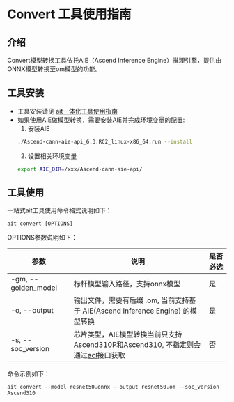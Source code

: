 # Convert 工具使用指南

## 介绍

Convert模型转换工具依托AIE（Ascend Inference Engine）推理引擎，提供由ONNX模型转换至om模型的功能。

## 工具安装

- 工具安装请见 [ait一体化工具使用指南](../../README.md)
- 如果使用AIE做模型转换，需要安装AIE并完成环境变量的配置:
  1. 安装AIE  
  ```bash
  ./Ascend-cann-aie-api_6.3.RC2_linux-x86_64.run --install
  ```
  2. 设置相关环境变量
  ```bash
  export AIE_DIR=/xxx/Ascend-cann-aie-api/
  ```


## 工具使用

一站式ait工具使用命令格式说明如下：

```shell
ait convert [OPTIONS]
```

OPTIONS参数说明如下：

| 参数                  | 说明                                                                                                                                                                                     | 是否必选 |
|---------------------|----------------------------------------------------------------------------------------------------------------------------------------------------------------------------------------| -------- |
| -gm, --golden_model | 标杆模型输入路径，支持onnx模型                                                                                                                                                                      | 是       |
| -o, --output        | 输出文件，需要有后缀 .om, 当前支持基于 AIE(Ascend Inference Engine) 的模型转换                                                                                                                              | 是       |
| -s, --soc_version   | 芯片类型，AIE模型转换当前只支持Ascend310P和Ascend310, 不指定则会通过[acl](https://www.hiascend.com/document/detail/zh/canncommercial/63RC1/inferapplicationdev/aclpythondevg/aclpythondevg_01_0008.html)接口获取 | 否       |

命令示例如下：

```shell
ait convert --model resnet50.onnx --output resnet50.om --soc_version Ascend310 
```

